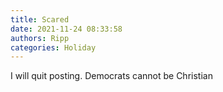 ```yaml
---
title: Scared
date: 2021-11-24 08:33:58
authors: Ripp
categories: Holiday
---
```


 I will quit posting.
Democrats cannot be Christian